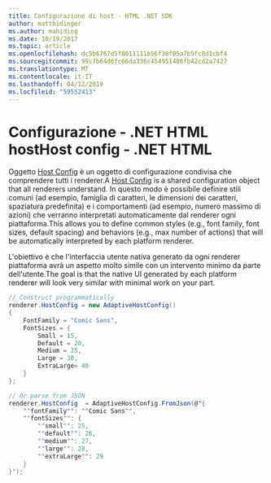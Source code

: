 ```yaml
---
title: Configurazione di host - HTML .NET SDK
author: matthidinger
ms.author: mahiding
ms.date: 10/19/2017
ms.topic: article
ms.openlocfilehash: dc5b6767d5f8611111b56f30f05a7b5fc8d1cbf4
ms.sourcegitcommit: 99c7b64d6fc66da336c454951406fb42cd2a7427
ms.translationtype: MT
ms.contentlocale: it-IT
ms.lasthandoff: 04/12/2019
ms.locfileid: "59552413"
---
```

# <a name="host-config---net-html"></a><span data-ttu-id="cda93-102">Configurazione - .NET HTML host</span><span class="sxs-lookup"><span data-stu-id="cda93-102">Host config - .NET HTML</span></span>

<span data-ttu-id="cda93-103">Oggetto [Host Config](../../../rendering-cards/host-config.md) è un oggetto di configurazione condivisa che comprendere tutti i renderer.</span><span class="sxs-lookup"><span data-stu-id="cda93-103">A [Host Config](../../../rendering-cards/host-config.md) is a shared configuration object that all renderers understand.</span></span> <span data-ttu-id="cda93-104">In questo modo è possibile definire stili comuni (ad esempio, famiglia di caratteri, le dimensioni dei caratteri, spaziatura predefinita) e i comportamenti (ad esempio, numero massimo di azioni) che verranno interpretati automaticamente dal renderer ogni piattaforma.</span><span class="sxs-lookup"><span data-stu-id="cda93-104">This allows you to define common styles (e.g., font family, font sizes, default spacing) and behaviors (e.g., max number of actions) that will be automatically interpreted by each platform renderer.</span></span> 

<span data-ttu-id="cda93-105">L'obiettivo è che l'interfaccia utente nativa generato da ogni renderer piattaforma avrà un aspetto molto simile con un intervento minimo da parte dell'utente.</span><span class="sxs-lookup"><span data-stu-id="cda93-105">The goal is that the native UI generated by each platform renderer will look very similar with minimal work on your part.</span></span>

```csharp
// Construct programmatically
renderer.HostConfig = new AdaptiveHostConfig() 
{
    FontFamily = "Comic Sans",
    FontSizes = {
        Small = 15,
        Default = 20,
        Medium = 25,
        Large = 30,
        ExtraLarge= 40
    }
};

// Or parse from JSON
renderer.HostConfig  = AdaptiveHostConfig.FromJson(@"{
    ""fontFamily"": ""Comic Sans"",
    ""fontSizes"": {
        ""small"": 25,
        ""default"": 26,
        ""medium"": 27,
        ""large"": 28,
        ""extraLarge"": 29
    }
}");
```